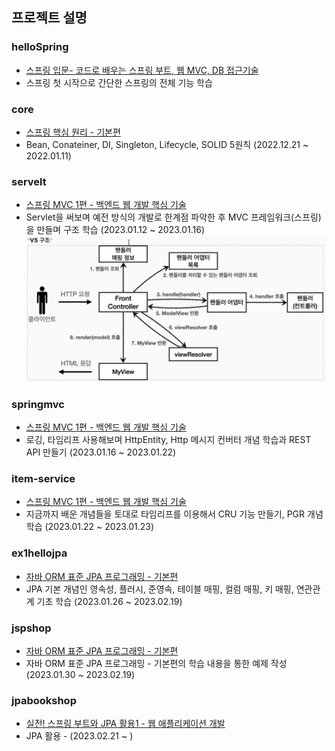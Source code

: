 ## 프로젝트 설명
### helloSpring
- [스프링 입문- 코드로 배우는 스프링 부트, 웹 MVC, DB 접근기술](https://www.inflearn.com/course/%EC%8A%A4%ED%94%84%EB%A7%81-%EC%9E%85%EB%AC%B8-%EC%8A%A4%ED%94%84%EB%A7%81%EB%B6%80%ED%8A%B8/dashboard)
- 스프링 첫 시작으로 간단한 스프링의 전체 기능 학습
### core
- [스프링 핵심 원리 - 기본편](https://www.inflearn.com/course/%EC%8A%A4%ED%94%84%EB%A7%81-%ED%95%B5%EC%8B%AC-%EC%9B%90%EB%A6%AC-%EA%B8%B0%EB%B3%B8%ED%8E%B8)
- Bean, Conateiner, DI, Singleton, Lifecycle, SOLID 5원칙 (2022.12.21 ~ 2022.01.11)
### servelt
- [스프링 MVC 1편 - 백엔드 웹 개발 핵심 기술](https://www.inflearn.com/course/%EC%8A%A4%ED%94%84%EB%A7%81-mvc-1)
- Servlet을 써보며 예전 방식의 개발로 한계점 파악한 후 MVC 프레임워크(스프링)을 만들며 구조 학습 (2023.01.12 ~ 2023.01.16)
  ![img.png](img.png)
### springmvc
- [스프링 MVC 1편 - 백엔드 웹 개발 핵심 기술](https://www.inflearn.com/course/%EC%8A%A4%ED%94%84%EB%A7%81-mvc-1)
- 로깅, 타임리프 사용해보며 HttpEntity, Http 메시지 컨버터 개념 학습과 REST API 만들기 (2023.01.16 ~ 2023.01.22)
### item-service
- [스프링 MVC 1편 - 백엔드 웹 개발 핵심 기술](https://www.inflearn.com/course/%EC%8A%A4%ED%94%84%EB%A7%81-mvc-1)
- 지금까지 배운 개념들을 토대로 타임리프를 이용해서 CRU 기능 만들기, PGR 개념 학습 (2023.01.22 ~ 2023.01.23)
### ex1hellojpa
- [자바 ORM 표준 JPA 프로그래밍 - 기본편](https://www.inflearn.com/course/ORM-JPA-Basic/dashboard)
- JPA 기본 개념인 영속성, 플러시, 준영속, 테이블 매핑, 컬럼 매핑, 키 매핑, 연관관계 기초 학습 (2023.01.26 ~ 2023.02.19)
### jspshop
- [자바 ORM 표준 JPA 프로그래밍 - 기본편](https://www.inflearn.com/course/ORM-JPA-Basic/dashboard)
- 자바 ORM 표준 JPA 프로그래밍 - 기본편의 학습 내용을 통한 예제 작성 (2023.01.30 ~ 2023.02.19)
### jpabookshop
- [실전! 스프링 부트와 JPA 활용1 - 웹 애플리케이션 개발](https://www.inflearn.com/course/%EC%8A%A4%ED%94%84%EB%A7%81%EB%B6%80%ED%8A%B8-JPA-%ED%99%9C%EC%9A%A9-1/dashboard)
- JPA 활용 - (2023.02.21 ~ )